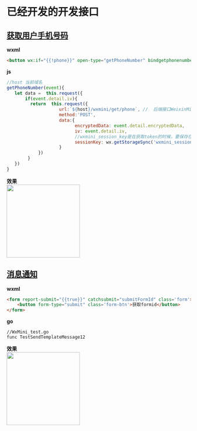 # 已经开发的开发接口

## [获取用户手机号码](https://developers.weixin.qq.com/miniprogram/dev/framework/open-ability/getPhoneNumber.html)

**wxml** 

```html
<button wx:if="{{!phone}}" open-type="getPhoneNumber" bindgetphonenumber="getPhoneNumber"> 获取手机号码</button>
```
**js**

```js
//host 当前域名
getPhoneNumber(event){
   let data =  this.request({
       if(event.detail.iv){
         return  this.request({
                    url:`${host}/wxmini/get/phone`, //  后端接口WeixinMini.go 下面的 app.Post("/wxmini/get/phone"
                    method:'POST',
                    data:{
                          encryptedData: event.detail.encryptedData,
                          iv: event.detail.iv,
                          //wxmini_session_key是在获取token的时候，要保存在本地
                          sessionKey: wx.getStorageSync('wxmini_session_key')
                    }
            })
        }
   })
}
```
**效果**
<img src="https://iqidao.oss-cn-shanghai.aliyuncs.com/static_resources/docs/WX20190227-124008%402x.png" width="200" hegiht="200" style="display:block"/>

## [消息通知](https://developers.weixin.qq.com/miniprogram/dev/framework/open-ability/template-message.html)

**wxml**

```html
<form report-submit="{{true}}" catchsubmit="submitFormId" class='form'>
    <button form-type="submit" class='form-btn'>获取formid</button>
</form>
```
**go**
```golang
//WxMini_test.go
func TestSendTemplateMessage12
```

**效果**
<img src="https://iqidao.oss-cn-shanghai.aliyuncs.com/static_resources/docs/WX20190227-124731%402x.png" width="200" hegiht="200" style="display:block"/>

